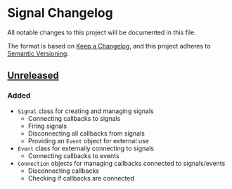 # Signal Changelog

All notable changes to this project will be documented in this file.

The format is based on [Keep a Changelog][kac], and this project adheres to
[Semantic Versioning][semver].

[kac]: https://keepachangelog.com/en/1.1.0/
[semver]: https://semver.org/spec/v2.0.0.html

## [Unreleased]

### Added

- `Signal` class for creating and managing signals
  - Connecting callbacks to signals
  - Firing signals
  - Disconnecting all callbacks from signals
  - Providing an `Event` object for external use
- `Event` class for externally connecting to signals
  - Connecting callbacks to events
- `Connection` objects for managing callbacks connected to signals/events
  - Disconnecting callbacks
  - Checking if callbacks are connected

[unreleased]: https://github.com/lasttalon/signal/compare/v0.1.0...HEAD
